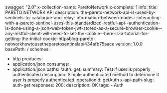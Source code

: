 swagger: "2.0"
x-collection-name: ParetoNetwork
x-complete: 1
info:
  title: PARETO NETWORK API
  description: the-pareto-network-api-is-used-by-sentinels-to-catalogue-and-relay-information-between-nodes--interacting-with-a-pareto-sentinel-uses-this-standardized-restful-api--authentication-is-done-using-a-json-web-token-jwt-stored-as-a-secure-browser-cookie--any-restful-client-will-need-to-set-the-cookie--here-is-a-tutorial-for-getting-the-initial-cookie-httpsblog-pareto-networkhowtousetheparetosentinelapi434afb75aace
  version: 1.0.0
basePath: /
schemes:
- http
produces:
- application/json
consumes:
- application/json
paths:
  /auth:
    get:
      summary: Test if user is properly authenticated
      description: Simple authenticated method to determine if user is properly authenticated.
      operationId: getAuth
      x-api-path-slug: auth-get
      responses:
        200:
          description: OK
      tags:
      - Auth